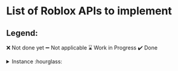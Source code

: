 # List of Roblox APIs to implement

## Legend:
:x: Not done yet
:heavy_minus_sign: Not applicable
:hourglass: Work in Progress
:heavy_check_mark: Done

<details>
<summary>
Instance :hourglass:
</summary>

### Instance

### Fields

| Field | Read | Write |
|------------|--------------------|--------------------|
| Archivable | :heavy_check_mark: | :heavy_check_mark: |
| ClassName  | :x:                | :heavy_minus_sign: |
| Name       | :x:                | :x:                |
| Parent     | :heavy_check_mark: | :heavy_check_mark: |

### Functions

| Function | Implemented |
|----------|-------------|
| ClearAllChildren | :x: |
<details>